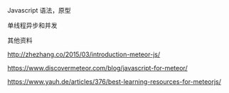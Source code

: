 Javascript 语法，原型

单线程异步和并发

其他资料

http://zhezhang.co/2015/03/introduction-meteor-js/

https://www.discovermeteor.com/blog/javascript-for-meteor/

https://www.yauh.de/articles/376/best-learning-resources-for-meteorjs/